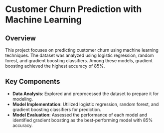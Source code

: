 # Customer Churn Prediction with Machine Learning

## Overview

This project focuses on predicting customer churn using machine learning techniques. The dataset was analyzed using logistic regression, random forest, and gradient boosting classifiers. Among these models, gradient boosting achieved the highest accuracy of 85%.

## Key Components

- **Data Analysis**: Explored and preprocessed the dataset to prepare it for modeling.
- **Model Implementation**: Utilized logistic regression, random forest, and gradient boosting classifiers for prediction.
- **Model Evaluation**: Assessed the performance of each model and identified gradient boosting as the best-performing model with 85% accuracy.
